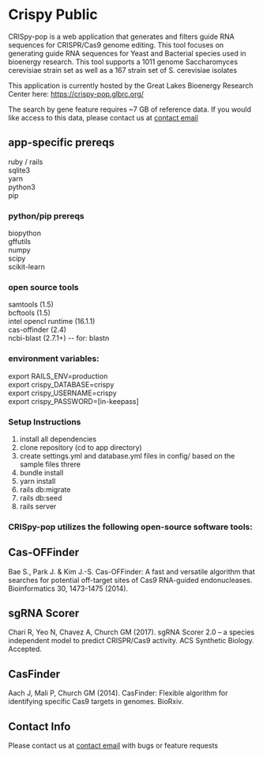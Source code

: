 # Crispy Public

CRISpy-pop is a web application that generates and filters guide RNA sequences for CRISPR/Cas9 genome editing. This tool focuses on generating guide RNA sequences for Yeast and Bacterial species used in bioenergy research. This tool supports a 1011 genome Saccharomyces cerevisiae strain set as well as a 167 strain set of S. cerevisiae isolates

This application is currently hosted by the Great Lakes Bioenergy Research Center here:
https://crispy-pop.glbrc.org/

The search by gene feature requires ~7 GB of reference data.  If you would like access to this data, please contact us at [contact email](mailto:helpdesk@energy.wisc.edu?subject=CRISpy-pop%20--%20data%20access%20request&body=re%3A%20https%3A%2F%2Fgithub.com%2FGLBRC%2FCRISpy-pop%2Fblob%2Fmaster%2FREADME.md%0D%0A%0D%0A---%0D%0A%0D%0AHello%2C%0D%0A%0D%0AI%20would%20like%20to%20request%20access%20to%20the%20CRISpy-pop%20reference%20data...%0D%0A%0D%0A) 


## app-specific prereqs  

ruby / rails  
sqlite3  
yarn  
python3  
pip  

### python/pip prereqs  
biopython  
gffutils  
numpy  
scipy  
scikit-learn  

### open source tools  
samtools (1.5)  
bcftools (1.5)  
intel opencl runtime (16.1.1)  
cas-offinder (2.4)  
ncbi-blast (2.7.1+) -- for: blastn  

### environment variables:  
export RAILS_ENV=production  
export crispy_DATABASE=crispy  
export crispy_USERNAME=crispy  
export crispy_PASSWORD=[in-keepass]  


### Setup Instructions  
1. install all dependencies  
2. clone repository (cd to app directory)  
3. create settings.yml and database.yml files in config/ based on the sample files threre  
4. bundle install  
5. yarn install  
6. rails db:migrate  
7. rails db:seed  
8. rails server  


### CRISpy-pop utilizes the following open-source software tools:  

## Cas-OFFinder  

Bae S., Park J. & Kim J.-S. Cas-OFFinder: A fast and versatile algorithm that searches for potential off-target sites of Cas9 RNA-guided endonucleases. Bioinformatics 30, 1473-1475 (2014).

## sgRNA Scorer
Chari R, Yeo N, Chavez A, Church GM (2017). sgRNA Scorer 2.0 – a species independent model to predict CRISPR/Cas9 activity. ACS Synthetic Biology. Accepted.

## CasFinder

Aach J, Mali P, Church GM (2014). CasFinder: Flexible algorithm for identifying specific Cas9 targets in genomes. BioRxiv.

## Contact Info

Please contact us at [contact email](mailto:helpdesk@energy.wisc.edu?subject=CRISpy-pop%20--%20data%20access%20request&body=re%3A%20https%3A%2F%2Fgithub.com%2FGLBRC%2FCRISpy-pop%2Fblob%2Fmaster%2FREADME.md%0D%0A%0D%0A---%0D%0A%0D%0AHello%2C%0D%0A%0D%0AI%20would%20like%20to%20request%20access%20to%20the%20CRISpy-pop%20reference%20data...%0D%0A%0D%0A) 
with bugs or feature requests
